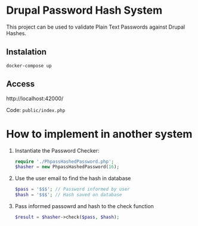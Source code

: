 # Drupal Password Hash System

This project can be used to validate Plain Text Passwords against Drupal Hashes.


## Instalation

```
docker-compose up
```

## Access

http://localhost:42000/

Code: `public/index.php`


# How to implement in another system

1. Instantiate the Password Checker:
    ```php
    require './PhpassHashedPassword.php';
    $hasher = new PhpassHashedPassword(16);
    ```
2. Use the user email to find the hash in database
    ```php
    $pass = '$$$'; // Password informed by user
    $hash = '$$$'; // Hash saved on database
    ```
3. Pass informed passowrd and hash to the check function
    ```php
    $result = $hasher->check($pass, $hash);
    ```

